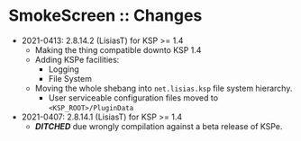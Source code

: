 # SmokeScreen :: Changes

* 2021-0413: 2.8.14.2 (LisiasT) for KSP >= 1.4
	+ Making the thing compatible downto KSP 1.4
	+ Adding KSPe facilities:
		- Logging
		- File System
	+ Moving the whole shebang into `net.lisias.ksp` file system hierarchy.
		- User serviceable configuration files moved to `<KSP_ROOT>/PluginData` 
* 2021-0407: 2.8.14.1 (LisiasT) for KSP >= 1.4
	+ ***DITCHED*** due wrongly compilation against a beta release of KSPe.

